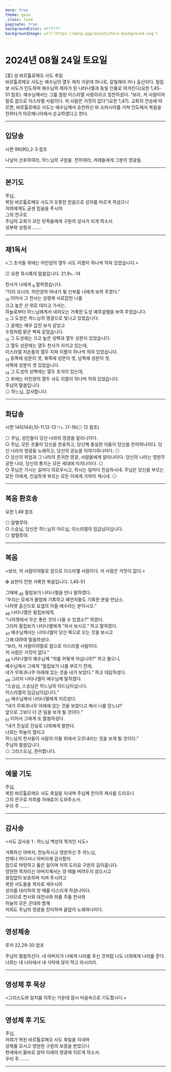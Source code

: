 ```yaml
---
marp: true
theme: gaia
_class: lead
paginate: true
backgroundColor: #ffffff
backgroundImage: url('https://marp.app/assets/hero-background.svg')
---
```


# 2024년 08월 24일 토요일

[홍] 성 바르톨로메오 사도 축일  
바르톨로메오 사도는 예수님의 열두 제자 가운데 하나로, 갈릴래아 카나 출신이다. 필립보 사도가 인도하여 예수님의 제자가 된 나타나엘과 동일 인물로 여겨진다(요한 1,45-51 참조). 예수님께서는 그를 참된 이스라엘 사람이라고 칭찬하셨다. “보라, 저 사람이야말로 참으로 이스라엘 사람이다. 저 사람은 거짓이 없다”(요한 1,47). 교회의 전승에 따르면, 바르톨로메오 사도는 예수님께서 승천하신 뒤 소아시아를 거쳐 인도에서 복음을 전하다가 아르메니아에서 순교하였다고 한다.




---

## 입당송

시편 96(95),2-3 참조

나날이 선포하여라, 하느님의 구원을. 전하여라, 겨레들에게 그분의 영광을.  
  


---

## 본기도

주님,  
복된 바르톨로메오 사도가 오롯한 믿음으로 성자를 따르게 하셨으니  
저희에게도 굳센 믿음을 주시어  
그의 전구로  
주님의 교회가 모든 민족들에게 구원의 성사가 되게 하소서.  
성부와 성령과 …….  
  


---

## 제1독서

<그 초석들 위에는 어린양의 열두 사도 이름이 하나씩 적혀 있었습니다.>

▥ 요한 묵시록의 말씀입니다. 21,9ㄴ-14

천사가 나에게 <sub>9</sub> 말하였습니다.  
“이리 오너라. 어린양의 아내가 될 신부를 너에게 보여 주겠다.”  
<sub>10</sub> 이어서 그 천사는 성령께 사로잡힌 나를  
크고 높은 산 위로 데리고 가서는,  
하늘로부터 하느님에게서 내려오는 거룩한 도성 예루살렘을 보여 주었습니다.  
<sub>11</sub> 그 도성은 하느님의 영광으로 빛나고 있었습니다.  
그 광채는 매우 값진 보석 같았고  
수정처럼 맑은 벽옥 같았습니다.  
<sub>12</sub> 그 도성에는 크고 높은 성벽과 열두 성문이 있었습니다.  
그 열두 성문에는 열두 천사가 지키고 있는데,  
이스라엘 자손들의 열두 지파 이름이 하나씩 적혀 있었습니다.  
<sub>13</sub> 동쪽에 성문이 셋, 북쪽에 성문이 셋, 남쪽에 성문이 셋,  
서쪽에 성문이 셋 있었습니다.  
<sub>14</sub> 그 도성의 성벽에는 열두 초석이 있는데,  
그 위에는 어린양의 열두 사도 이름이 하나씩 적혀 있었습니다.  
주님의 말씀입니다.  
◎ 하느님, 감사합니다.  
  


---

## 화답송

시편 145(144),10-11.12-13ㄱㄴ.17-18(◎ 12 참조)

◎ 주님, 성인들이 당신 나라의 영광을 알리나이다.  
○ 주님, 모든 조물이 당신을 찬송하고, 당신께 충실한 이들이 당신을 찬미하나이다. 당신 나라의 영광을 노래하고, 당신의 권능을 이야기하나이다. ◎  
○ 당신의 위업과 그 나라의 존귀한 영광, 사람들에게 알리나이다. 당신의 나라는 영원무궁한 나라, 당신의 통치는 모든 세대에 미치나이다. ◎  
○ 주님은 가시는 길마다 의로우시고, 하시는 일마다 진실하시네. 주님은 당신을 부르는 모든 이에게, 진실하게 부르는 모든 이에게 가까이 계시네. ◎  
  


---

## 복음 환호송

요한 1,49 참조

◎ 알렐루야.  
○ 스승님, 당신은 하느님의 아드님, 이스라엘의 임금님이십니다.  
◎ 알렐루야.  
  


---

## 복음

<보라, 저 사람이야말로 참으로 이스라엘 사람이다. 저 사람은 거짓이 없다.>

✠ 요한이 전한 거룩한 복음입니다. 1,45-51

그때에 <sub>45</sub> 필립보가 나타나엘을 만나 말하였다.  
“우리는 모세가 율법에 기록하고 예언자들도 기록한 분을 만났소.  
나자렛 출신으로 요셉의 아들 예수라는 분이시오.”  
<sub>46</sub> 나타나엘은 필립보에게,  
“나자렛에서 무슨 좋은 것이 나올 수 있겠소?” 하였다.  
그러자 필립보가 나타나엘에게 “와서 보시오.” 하고 말하였다.  
<sub>47</sub> 예수님께서는 나타나엘이 당신 쪽으로 오는 것을 보시고  
그에 대하여 말씀하셨다.  
“보라, 저 사람이야말로 참으로 이스라엘 사람이다.  
저 사람은 거짓이 없다.”  
<sub>48</sub> 나타나엘이 예수님께 “저를 어떻게 아십니까?” 하고 물으니,  
예수님께서 그에게 “필립보가 너를 부르기 전에,  
네가 무화과나무 아래에 있는 것을 내가 보았다.” 하고 대답하셨다.  
<sub>49</sub> 그러자 나타나엘이 예수님께 말하였다.  
“스승님, 스승님은 하느님의 아드님이십니다.  
이스라엘의 임금님이십니다.”  
<sub>50</sub> 예수님께서 나타나엘에게 이르셨다.  
“네가 무화과나무 아래에 있는 것을 보았다고 해서 나를 믿느냐?  
앞으로 그보다 더 큰 일을 보게 될 것이다.”  
<sub>51</sub> 이어서 그에게 또 말씀하셨다.  
“내가 진실로 진실로 너희에게 말한다.  
너희는 하늘이 열리고  
하느님의 천사들이 사람의 아들 위에서 오르내리는 것을 보게 될 것이다.”  
주님의 말씀입니다.  
◎ 그리스도님, 찬미합니다.  
  


---

## 예물 기도

주님,  
복된 바르톨로메오 사도 축일을 지내며 주님께 찬미의 제사를 드리오니  
그의 전구로 저희를 자애로이 도와주소서.  
우리 주 …….  
  


---

## 감사송

<사도 감사송 1 : 하느님 백성의 목자인 사도>

거룩하신 아버지, 전능하시고 영원하신 주 하느님,  
언제나 어디서나 아버지께 감사함이  
참으로 마땅하고 옳은 일이며 저희 도리요 구원의 길이옵니다.  
영원한 목자이신 아버지께서는 양 떼를 버려두지 않으시고  
끊임없이 보호하며 지켜 주시려고  
복된 사도들을 목자로 세우시어  
성자를 대리하여 양 떼를 다스리게 하셨나이다.  
그러므로 천사와 대천사와 좌품 주품 천사와  
하늘의 모든 군대와 함께  
저희도 주님의 영광을 찬미하며 끝없이 노래하나이다.  
  


---

## 영성체송

루카 22,29-30 참조

주님이 말씀하신다. 내 아버지가 나에게 나라를 주신 것처럼 나도 너희에게 나라를 준다. 너희는 내 나라에서 내 식탁에 앉아 먹고 마시리라.  
  


---

## 영성체 후 묵상

<그리스도와 일치를 이루는 가운데 잠시 마음속으로 기도합시다.>  


---

## 영성체 후 기도

주님,  
저희가 복된 바르톨로메오 사도 축일을 지내며  
성체를 모시고 영원한 구원의 보증을 받았으니  
현세에서 올바로 살아 미래의 영광에 이르게 하소서.  
우리 주 …….  
  


---